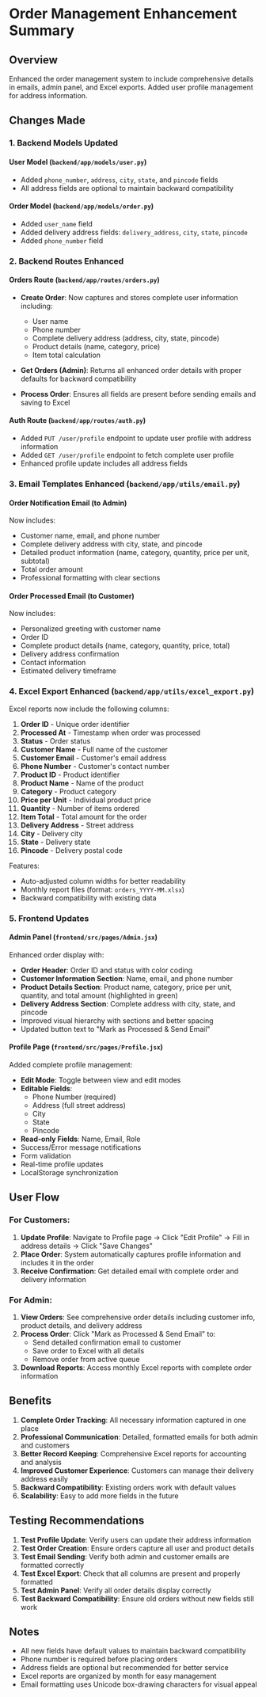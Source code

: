 # Order Management Enhancement Summary

## Overview
Enhanced the order management system to include comprehensive details in emails, admin panel, and Excel exports. Added user profile management for address information.

## Changes Made

### 1. Backend Models Updated

#### User Model (`backend/app/models/user.py`)
- Added `phone_number`, `address`, `city`, `state`, and `pincode` fields
- All address fields are optional to maintain backward compatibility

#### Order Model (`backend/app/models/order.py`)
- Added `user_name` field
- Added delivery address fields: `delivery_address`, `city`, `state`, `pincode`
- Added `phone_number` field

### 2. Backend Routes Enhanced

#### Orders Route (`backend/app/routes/orders.py`)
- **Create Order**: Now captures and stores complete user information including:
  - User name
  - Phone number
  - Complete delivery address (address, city, state, pincode)
  - Product details (name, category, price)
  - Item total calculation
  
- **Get Orders (Admin)**: Returns all enhanced order details with proper defaults for backward compatibility

- **Process Order**: Ensures all fields are present before sending emails and saving to Excel

#### Auth Route (`backend/app/routes/auth.py`)
- Added `PUT /user/profile` endpoint to update user profile with address information
- Added `GET /user/profile` endpoint to fetch complete user profile
- Enhanced profile update includes all address fields

### 3. Email Templates Enhanced (`backend/app/utils/email.py`)

#### Order Notification Email (to Admin)
Now includes:
- Customer name, email, and phone number
- Complete delivery address with city, state, and pincode
- Detailed product information (name, category, quantity, price per unit, subtotal)
- Total order amount
- Professional formatting with clear sections

#### Order Processed Email (to Customer)
Now includes:
- Personalized greeting with customer name
- Order ID
- Complete product details (name, category, quantity, price, total)
- Delivery address confirmation
- Contact information
- Estimated delivery timeframe

### 4. Excel Export Enhanced (`backend/app/utils/excel_export.py`)

Excel reports now include the following columns:
1. **Order ID** - Unique order identifier
2. **Processed At** - Timestamp when order was processed
3. **Status** - Order status
4. **Customer Name** - Full name of the customer
5. **Customer Email** - Customer's email address
6. **Phone Number** - Customer's contact number
7. **Product ID** - Product identifier
8. **Product Name** - Name of the product
9. **Category** - Product category
10. **Price per Unit** - Individual product price
11. **Quantity** - Number of items ordered
12. **Item Total** - Total amount for the order
13. **Delivery Address** - Street address
14. **City** - Delivery city
15. **State** - Delivery state
16. **Pincode** - Delivery postal code

Features:
- Auto-adjusted column widths for better readability
- Monthly report files (format: `orders_YYYY-MM.xlsx`)
- Backward compatibility with existing data

### 5. Frontend Updates

#### Admin Panel (`frontend/src/pages/Admin.jsx`)
Enhanced order display with:
- **Order Header**: Order ID and status with color coding
- **Customer Information Section**: Name, email, and phone number
- **Product Details Section**: Product name, category, price per unit, quantity, and total amount (highlighted in green)
- **Delivery Address Section**: Complete address with city, state, and pincode
- Improved visual hierarchy with sections and better spacing
- Updated button text to "Mark as Processed & Send Email"

#### Profile Page (`frontend/src/pages/Profile.jsx`)
Added complete profile management:
- **Edit Mode**: Toggle between view and edit modes
- **Editable Fields**:
  - Phone Number (required)
  - Address (full street address)
  - City
  - State
  - Pincode
- **Read-only Fields**: Name, Email, Role
- Success/Error message notifications
- Form validation
- Real-time profile updates
- LocalStorage synchronization

## User Flow

### For Customers:
1. **Update Profile**: Navigate to Profile page → Click "Edit Profile" → Fill in address details → Click "Save Changes"
2. **Place Order**: System automatically captures profile information and includes it in the order
3. **Receive Confirmation**: Get detailed email with complete order and delivery information

### For Admin:
1. **View Orders**: See comprehensive order details including customer info, product details, and delivery address
2. **Process Order**: Click "Mark as Processed & Send Email" to:
   - Send detailed confirmation email to customer
   - Save order to Excel with all details
   - Remove order from active queue
3. **Download Reports**: Access monthly Excel reports with complete order information

## Benefits

1. **Complete Order Tracking**: All necessary information captured in one place
2. **Professional Communication**: Detailed, formatted emails for both admin and customers
3. **Better Record Keeping**: Comprehensive Excel reports for accounting and analysis
4. **Improved Customer Experience**: Customers can manage their delivery address easily
5. **Backward Compatibility**: Existing orders work with default values
6. **Scalability**: Easy to add more fields in the future

## Testing Recommendations

1. **Test Profile Update**: Verify users can update their address information
2. **Test Order Creation**: Ensure orders capture all user and product details
3. **Test Email Sending**: Verify both admin and customer emails are formatted correctly
4. **Test Excel Export**: Check that all columns are present and properly formatted
5. **Test Admin Panel**: Verify all order details display correctly
6. **Test Backward Compatibility**: Ensure old orders without new fields still work

## Notes

- All new fields have default values to maintain backward compatibility
- Phone number is required before placing orders
- Address fields are optional but recommended for better service
- Excel reports are organized by month for easy management
- Email formatting uses Unicode box-drawing characters for visual appeal
